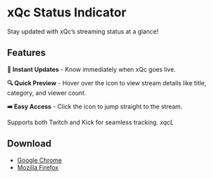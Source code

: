 # xQc Status Indicator

Stay updated with xQc’s streaming status at a glance!

## Features
**🔴 Instant Updates** - Know immediately when xQc goes live.

**🔍 Quick Preview** - Hover over the icon to view stream details like title, category, and viewer count.

**➡️ Easy Access** - Click the icon to jump straight to the stream.

Supports both Twitch and Kick for seamless tracking. *xqcL*

## Download
- [Google Chrome](https://chromewebstore.google.com/detail/xqc-status-indicator/offegolfbiigompmobihmncgmajnmdmg)
- [Mozilla Firefox](https://addons.mozilla.org/en-US/firefox/addon/xqc-status-indicator/)
